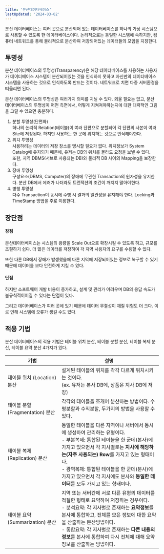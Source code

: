 ```yaml
---
title: '분산데이터베이스'
lastUpdated: '2024-03-02'
---
```


분산 데이터베이스는 여러 곳으로 분산되어 있는 데이터베이스를 하나의 가상 시스템으로 사용할 수 있도록 한 데이터베이스이다. 논리적으로는 동일한 시스템에 속하지만, 컴퓨터 네트워크를 통해 물리적으로 분산하여 저장되어있는 데이터들의 모임을 지칭한다.

## 투명성

분산 데이터베이스의 투명성(Transparency)은 해당 데이터베이스를 사용하는 사용자가 데이터베이스 시스템이 분산되어있는 것을 인식하지 못하고 자신만의 데이터베이스 시스템을 사용하는 것으로 인식하도록 만드는 것이다. 네트워크로 치면 다중 서버환경을 떠올리면 된다.

분산 데이터베이스의 투명성은 여러가지 의미를 지닐 수 있다. 외울 필요는 없고, 분산 데이터베이스의 투명성이 어떤 측면에서, 어떻게 지켜져야하는지에 대한 대략적인 그림을 그릴 수 있으면 충분하다.

1. 분할 투명성(단편화)<br>
하나의 논리적 Relation(테이블)이 여러 단편으로 분할되어 각 단편의 사본이 여러 Site에 저장된다. 하지만 사용하는 한 곳에 위치하는 것으로 인식해야한다.
2. 위치 투명성<br>
사용하려는 데이터의 저장 장소를 명시할 필요가 없다. 위치정보가 System Catalog에 유지되기 때문에, 유저는 DB의 위치를 몰라도 요청을 보낼 수 있다.
<br>또한, 지역 DBMS(서브로 사용되는 DB)와 물리적 DB 사이의 Mapping을 보장한다.
3. 장애 투명성<br>
구성요소(DBMS, Computer)의 장애에 무관한 Transaction의 원자성을 유지한다. 분산 DB에서 에러가 나더라도 트랜잭션의 조건이 깨지지 말아야한다.
4. 병행 투명성<br>
다수 Transaction이 동시에 수행 시 결과의 일관성을 유지해야 한다. Locking과 TimeStamp 방법을 주로 이용한다.

## 장단점

#### 장점
분산데이터베이스는 시스템의 용량을 Scale Out으로 확장시킬 수 있도록 하고, 규모를 조절하기 쉽다. 더 많은 데이터를 저장하여 각 지역 사용자의 요구를 수용할 수 있다.

또한 다른 DB에서 장애가 발생했을때 다른 지역에 저장되어있는 정보로 복구할 수 있기 때문에 데이터를 보다 안전하게 지킬 수 있다.

#### 단점
하지만 소프트웨어 개발 비용이 증가하고, 설계 및 관리가 어려우며 DB의 응답 속도가 불규칙적이어질 수 있다는 단점이 있다.

그리고 데이터베이스가 여러 곳에 있기 때문에 데이터 무결성이 깨질 위험도 더 크다. 이로 인해 시스템에 오류가 생길 수도 있다.

## 적용 기법

분산 데이터베이스의 적용 기법은 테이블 위치 분산, 테이블 분할 분산, 테이블 복제 분산, 테이블 요약 분산 4가지가 있다.

|기법|설명|
|-|-|
|테이블 위치 (Location) 분산|설계된 테이블의 위치를 각각 다르게 위치시키는 것이다.<br>(ex. 유저는 본사 DB에, 상품은 지사 DB에 저장)|
|테이블 분할 (Fragmentation) 분산|각각의 테이블을 쪼개어 분산하는 방법이다. 수평분할과 수직분할, 두가지의 방법을 사용할 수 있다.|
|테이블 복제 (Replication) 분산|동일한 테이블을 다른 지역이나 서버에서 동시에 생성하여 관리하는 유형이다.<br>- 부분복제: 통합된 테이블을 한 군데(본사)에 가지고 있으면서 각 지사별로는 **지사에 해당하는(자주 사용되는) Row**를 가지고 있는 형태이다.<br>- 광역복제: 통합된 테이블을 한 군데(본사)에 가지고 있으면서 각 지사에도 본사와 **동일한 데이터**를 모두 가지고 있는 형태이다.|
|테이블 요약 (Summarization) 분산|지역 또는 서버간에 서로 다른 유형의 데이터를 적절한 형태로 요약하여 저장하는 경우이다.<br>- 분석요약: 각 지사별로 존재하는 **요약정보**를 본사에 통합하고, 전체를 모은 정보에 대한 요약을 산출하는 분산방법이다.<br>- 통합요약: 각 지사별로 존재하는 **다른 내용의 정보**를 본사에 통합하여 다시 전체에 대해 요약정보를 산출하는 방법이다.|

